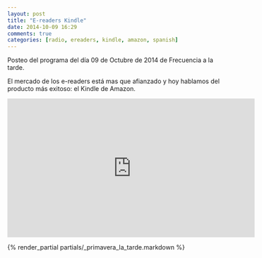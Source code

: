 ```yaml
---
layout: post
title: "E-readers Kindle"
date: 2014-10-09 16:29
comments: true
categories: [radio, ereaders, kindle, amazon, spanish]
---
```


Posteo del programa del día 09 de Octubre de 2014 de Frecuencia a la tarde.

El mercado de los e-readers está mas que afianzado y hoy hablamos
del producto más exitoso: el Kindle de Amazon.

<iframe width="560" height="315" src="https://www.youtube.com/watch?v=X_NSYgkR_HY" frameborder="0" allowfullscreen></iframe>

{% render_partial partials/_primavera_la_tarde.markdown %}
